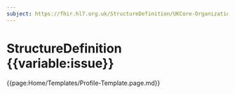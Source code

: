```yaml
---
subject: https://fhir.hl7.org.uk/StructureDefinition/UKCore-Organization
---
```


# StructureDefinition {{variable:issue}}

{{page:Home/Templates/Profile-Template.page.md}}